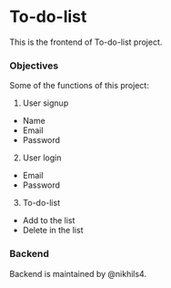 # To-do-list

This is the frontend of To-do-list project.

### Objectives

Some of the functions of this project:

1. User signup 
  * Name 
  * Email
  * Password
2. User login
  * Email
  * Password
3. To-do-list
  * Add to the list
  * Delete in the list
 
 ### Backend
 
 Backend is maintained by @nikhils4.
